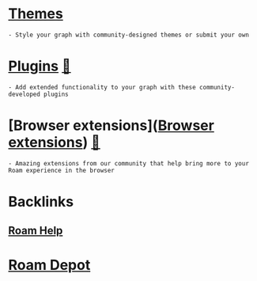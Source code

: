 # [Themes]([Themes](<Themes.md>))
    - Style your graph with community-designed themes or submit your own
# [Plugins]([Plugins](<Plugins.md>)) [🚧](((dmQooXFj9)))
    - Add extended functionality to your graph with these community-developed plugins
# [Browser extensions]([Browser extensions](<Browser extensions.md>)) [🚧](((dmQooXFj9)))
    - Amazing extensions from our community that help bring more to your Roam experience in the browser

# Backlinks
## [Roam Help](<Roam Help.md>)
# [Roam Depot](<Roam Depot.md>)

